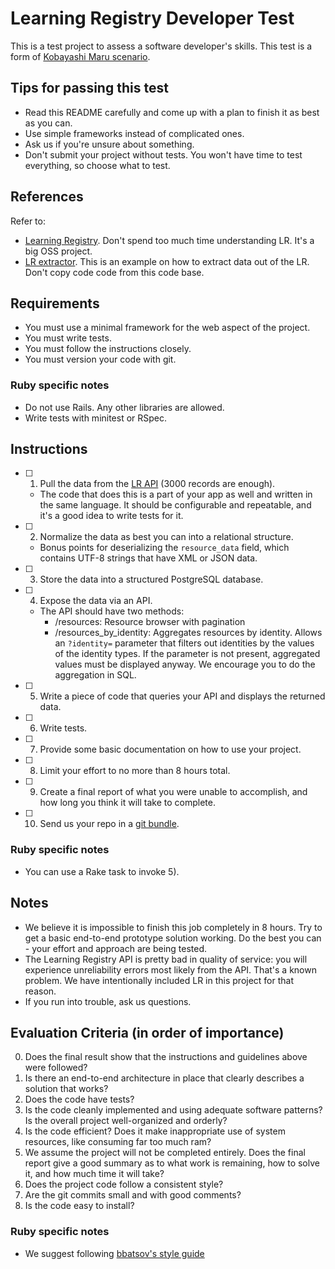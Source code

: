 # Learning Registry Developer Test

This is a test project to assess a software developer's skills. This test is a form of [Kobayashi Maru scenario](https://en.wikipedia.org/wiki/Kobayashi_Maru).

## Tips for passing this test

- Read this README carefully and come up with a plan to finish it as best as you can. 
- Use simple frameworks instead of complicated ones.
- Ask us if you're unsure about something.
- Don't submit your project without tests. You won't have time to test everything, so choose what to test.

## References

Refer to:
- [Learning Registry](http://www.learningregistry.org). Don't spend too much time understanding LR. It's a big OSS project.
- [LR extractor](https://github.com/learningtapestry/learning-registry-ruby-tools/tree/master/extractor). This is an example on how to extract data out of the LR. Don't copy code code from this code base.

## Requirements

- You must use a minimal framework for the web aspect of the project.
- You must write tests.
- You must follow the instructions closely.
- You must version your code with git.

### Ruby specific notes

- Do not use Rails. Any other libraries are allowed.
- Write tests with minitest or RSpec.

## Instructions

- [ ] 1) Pull the data from the [LR API](http://node01.public.learningregistry.net/) (3000 records are enough).

    - The code that does this is a part of your app as well and written in the same language. It should be configurable and repeatable, and it's a good idea to write tests for it.

- [ ] 2) Normalize the data as best you can into a relational structure.

    - Bonus points for deserializing the `resource_data` field, which contains UTF-8 strings that have XML or JSON data.

- [ ] 3) Store the data into a structured PostgreSQL database.

- [ ] 4) Expose the data via an API.

    - The API should have two methods:
        - /resources: Resource browser with pagination
        - /resources_by_identity: Aggregates resources by identity. Allows an `?identity=` parameter that filters out identities by the values of the identity types. If the parameter is not present, aggregated values must be displayed anyway. We encourage you to do the aggregation in SQL.

- [ ] 5) Write a piece of code that queries your API and displays the returned data.

- [ ] 6) Write tests.

- [ ] 7) Provide some basic documentation on how to use your project.

- [ ] 8) Limit your effort to no more than 8 hours total.

- [ ] 9) Create a final report of what you were unable to accomplish, and how long you think it will take to complete.

- [ ] 10) Send us your repo in a [git bundle](https://git-scm.com/blog/2010/03/10/bundles.html).

### Ruby specific notes

- You can use a Rake task to invoke 5).

## Notes

- We believe it is impossible to finish this job completely in 8 hours. Try to get a basic end-to-end prototype solution working. Do the best you can - your effort and approach are being tested.
- The Learning Registry API is pretty bad in quality of service: you will experience unreliability errors most likely from the API. That's a known problem. We have intentionally included LR in this project for that reason.
- If you run into trouble, ask us questions.

## Evaluation Criteria (in order of importance)

0. Does the final result show that the instructions and guidelines above were followed?
1. Is there an end-to-end architecture in place that clearly describes a solution that works?
2. Does the code have tests?
3. Is the code cleanly implemented and using adequate software patterns? Is the overall project well-organized and orderly?
4. Is the code efficient? Does it make inappropriate use of system resources, like consuming far too much ram?
5. We assume the project will not be completed entirely. Does the final report give a good summary as to what work is remaining, how to solve it, and how much time it will take?
6. Does the project code follow a consistent style? 
7. Are the git commits small and with good comments?
8. Is the code easy to install?

### Ruby specific notes

- We suggest following [bbatsov's style guide](https://github.com/bbatsov/ruby-style-guide)

